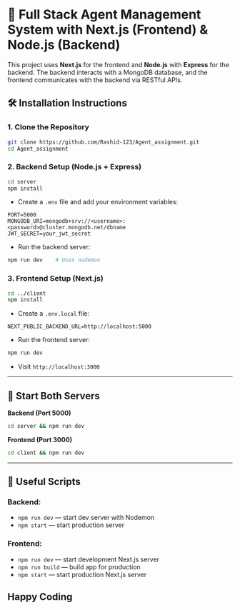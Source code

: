 # 📘 Full Stack Agent Management System with Next.js (Frontend) & Node.js (Backend)

This project uses **Next.js** for the frontend and **Node.js** with **Express** for the backend. The backend interacts with a MongoDB database, and the frontend communicates with the backend via RESTful APIs.



## 🛠️ Installation Instructions

### 1. Clone the Repository

```bash
git clone https://github.com/Rashid-123/Agent_assignment.git
cd Agent_assignment
```

### 2. Backend Setup (Node.js + Express)

```bash
cd server
npm install
```

* Create a `.env` file and add your environment variables:

```env
PORT=5000
MONGODB_URI=mongodb+srv://<username>:<password>@cluster.mongodb.net/dbname
JWT_SECRET=your_jwt_secret
```

* Run the backend server:

```bash
npm run dev    # Uses nodemon
```

### 3. Frontend Setup (Next.js)

```bash
cd ../client
npm install
```

* Create a `.env.local` file:

```env
NEXT_PUBLIC_BACKEND_URL=http://localhost:5000
```

* Run the frontend server:

```bash
npm run dev
```

* Visit `http://localhost:3000`

---

## 🚀 Start Both Servers

**Backend (Port 5000)**

```bash
cd server && npm run dev
```

**Frontend (Port 3000)**

```bash
cd client && npm run dev
```

---

## 🧪 Useful Scripts

### Backend:

* `npm run dev` — start dev server with Nodemon
* `npm start` — start production server

### Frontend:

* `npm run dev` — start development Next.js server
* `npm run build` — build app for production
* `npm start` — start production Next.js server



## Happy Coding
